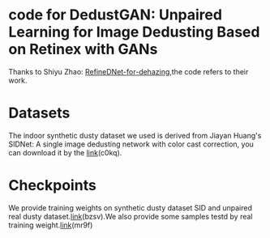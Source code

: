 # code for DedustGAN: Unpaired Learning for Image Dedusting Based on Retinex with GANs
Thanks to Shiyu Zhao: [RefineDNet-for-dehazing](https://github.com/xiaofeng94/RefineDNet-for-dehazing),the code refers to their work.

# Datasets
The indoor synthetic dusty dataset we used is derived from Jiayan Huang's SIDNet: A single image dedusting network with color cast correction, you can download it by the [link](https://pan.baidu.com/s/1S-bZ-gTcDSa72OpNVsl-qg)(c0kq).

# Checkpoints
We provide training weights on synthetic dusty dataset SID and unpaired real dusty dataset.[link](https://pan.baidu.com/s/1lnlGMYjhpKKnJzEAbsm9KQ)(bzsv).We also provide some samples testd by real training weight.[link](https://pan.baidu.com/s/1Jyy7h5pFq5N2pq3Ipv2LVg)(mr9f)

